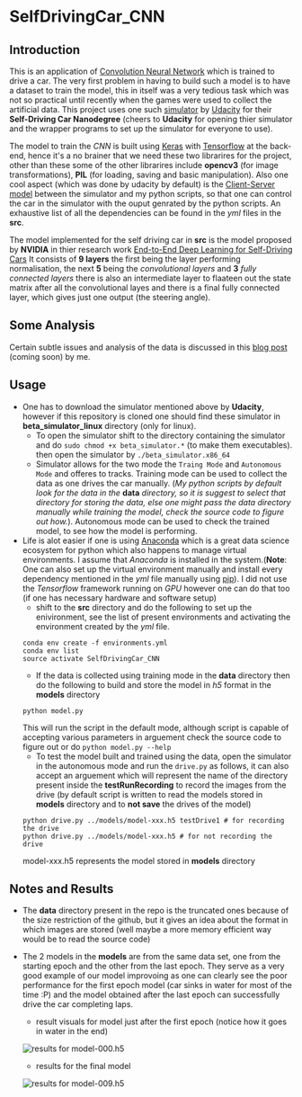 # SelfDrivingCar_CNN
## Introduction
This is an application of [Convolution Neural Network](https://en.wikipedia.org/wiki/Convolutional_neural_network) which is trained to drive a car. The very first problem in having to build such a model is to have a dataset to train the model, this in itself was a very tedious task which was not so practical until recently when the games were used to collect the artificial data. This project uses one such [simulator](https://github.com/udacity/self-driving-car-sim) by [Udacity](https://www.udacity.com) for their **Self-Driving Car Nanodegree** (cheers to **Udacity** for opening thier simulator and the wrapper programs to set up the simulator for everyone to use).

The model to train the *CNN* is built using [Keras](https://keras.io) with [Tensorflow](https://www.tensorflow.org) at the back-end, hence it's a no brainer that we need these two librarires for the project, other than these some of the other librarires include **opencv3** (for image transformations), **PIL** (for loading, saving and basic manipulation). Also one cool aspect (which was done by udacity by default) is the [Client-Server model](https://en.wikipedia.org/wiki/Client–server_model) between the simulator and my python scripts, so that one can control the car in the simulator with the ouput genrated by the python scripts. An exhaustive list of all the dependencies can be found in the *yml* files in the **src**.

The model implemented for the self driving car in **src** is the model proposed by **NVIDIA** in thier research work [End-to-End Deep Learning for Self-Driving Cars](https://devblogs.nvidia.com/parallelforall/deep-learning-self-driving-cars/) It consists of **9 layers** the first being the layer performing normalisation, the next **5** being the *convolutional layers* and **3** *fully connected layers* there is also an intermediate layer to flaateen out the state matrix after all the convolutional layes and there is a final fully connected layer, which gives just one output (the steering angle).

## Some Analysis
Certain subtle issues and analysis of the data is discussed in this [blog post](https://udionblog.wordpress.com) (coming soon) by me.

## Usage
* One has to download the simulator mentioned above by **Udacity**, however if this repository is cloned one should find these simulator in **beta_simulator_linux** directory (only for linux).
  * To open the simulator shift to the directory containing the simulator and do ```sudo chmod +x beta_simulator.*``` (to make them executables). then open the simulator by  ```./beta_simulator.x86_64```
  * Simulator allows for the two mode the `Traing Mode` and `Autonomous Mode` and offeres to tracks. Training mode can be used to collect the data as one drives the car manually. (*My python scripts by default look for the data in the* **data** *directory, so it is suggest to select that directory for storing the data, else one might pass the data directory manually while training the model, check the source code to figure out how.*). Autonomous mode can be used to check the trained model, to see how the model is performing.
* Life is alot easier if one is using [Anaconda](https://www.continuum.io/downloads) which is a great data science ecosystem for python which also happens to manage virtual environments. I assume that *Anaconda* is installed in the system.(**Note**: One can also set up the virtual environment manually and install every dependency mentioned in the *yml* file manually using [pip](https://pypi.python.org/pypi/pip)). I did not use the *Tensorflow* framework running on *GPU* however one can do that too (if one has necessary hardware and software setup)
  * shift to the **src** directory and do the following to set up the enivironment, see the list of present environments and activating the environment created by the *yml* file.
  ```
  conda env create -f environments.yml
  conda env list
  source activate SelfDrivingCar_CNN
  ```
  * If the data is collected using training mode in the **data** directory then do the following to build and store the model in *h5* format in the **models** directory
  ```
  python model.py
  ```
  This will run the script in the default mode, although script is capable of accepting various parameters in arguement check the source code to figure out or do `python model.py --help`
  * To test the model built and trained using the data, open the simulator in the autonomous mode and run the `drive.py` as follows, it can also accept an arguement which will represent the name of the directory present inside the **testRunRecording** to record the images from the drive (by default script is written to read the models stored in **models** directory and to **not save** the drives of the model)
  ```
  python drive.py ../models/model-xxx.h5 testDrive1 # for recording the drive
  python drive.py ../models/model-xxx.h5 # for not recording the drive
  ```
  model-xxx.h5 represents the model stored in **models** directory
## Notes and Results
* The **data** directory present in the repo is the truncated ones because of the size restriction of the github, but it gives an idea about the format in which images are stored (well maybe a more memory efficient way would be to read the source code)
* The 2 models in the **models** are from the same data set, one from the starting epoch and the other from the last epoch. They serve as a very good example of our model improvoing as one can clearly see the poor performance for the first epoch model (car sinks in water for most of the time :P) and the model obtained after the last epoch can successfully drive the car completing laps.
  * result visuals for model just after the first epoch (notice how it goes in water in the end)

  ![results for model-000.h5](https://github.com/udion/SelfDrivingCar_CNN/blob/master/results/summary_model-000.gif)

  * results for the final model

  ![results for model-009.h5](https://github.com/udion/SelfDrivingCar_CNN/blob/master/results/summary_model-009.gif)
